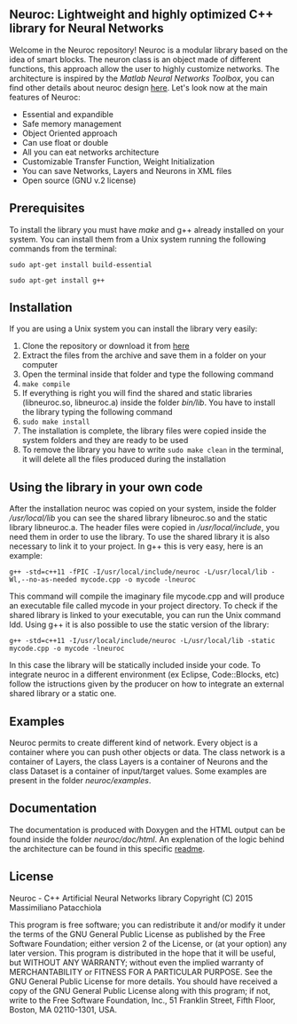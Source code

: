 
Neuroc: Lightweight and highly optimized C++ library for Neural Networks
--------------

Welcome in the Neuroc repository! Neuroc is a modular library based on the idea of smart blocks. The neuron class is an object made of different functions, this approach allow the user to highly customize networks. The architecture is inspired by the *Matlab Neural Networks Toolbox*, you can find other details about neuroc design [here](ARCHITECTURE.md). Let's look now at the main features of Neuroc:

- Essential and expandible
- Safe memory management
- Object Oriented approach
- Can use float or double
- All you can eat networks architecture
- Customizable Transfer Function, Weight Initialization 
- You can save Networks, Layers and Neurons in XML files
- Open source (GNU v.2 license)

Prerequisites
--------------

To install the library you must have *make* and g++ already installed on your system.
You can install them from a Unix system running the following commands from the terminal:

 `sudo apt-get install build-essential`

 `sudo apt-get install g++`


Installation
-------------

If you are using a Unix system you can install the library very easily:

1. Clone the repository or download it from [here](https://github.com/mpatacchiola/neuroc/archive/master.zip)
2. Extract the files from the archive and save them in a folder on your computer
3. Open the terminal inside that folder and type the following command
4. `make compile`
5. If everything is right you will find the shared and static libraries (libneuroc.so, libneuroc.a) inside the folder *bin/lib*. You have to install the library typing the following command
6. `sudo make install`
7. The installation is complete, the library files were copied inside the system folders and they are ready to be used
8. To remove the library you have to write `sudo make clean` in the terminal, it will delete all the files produced during the installation


Using the library in your own code
----------------------------------

After the installation neuroc was copied on your system, inside the folder */usr/local/lib* you can see the shared library libneuroc.so and the static library libneuroc.a. The header files were copied in */usr/local/include*, you need them in order to use the library.
To use the shared library it is also necessary to link it to your project. In g++ this is very easy, here is an example:

`g++ -std=c++11 -fPIC -I/usr/local/include/neuroc -L/usr/local/lib -Wl,--no-as-needed mycode.cpp -o mycode -lneuroc`

This command will compile the imaginary file mycode.cpp and will produce an executable file called mycode in your project directory.
To check if the shared library is linked to your executable, you can run the Unix command ldd.
Using g++ it is also possible to use the static version of the library:

`g++ -std=c++11 -I/usr/local/include/neuroc -L/usr/local/lib -static mycode.cpp -o mycode -lneuroc`

In this case the library will be statically included inside your code.
To integrate neuroc in a different environment (ex Eclipse, Code::Blocks, etc) follow the istructions given by the producer on how to integrate an external shared library or a static one.


Examples
---------

Neuroc permits to create different kind of network. Every object is a container where you can push other objects or data.
The class network is a container of Layers, the class Layers is a container of Neurons and the class Dataset is a container of input/target values. Some examples are present in the folder *neuroc/examples*.


Documentation
-------------

The documentation is produced with Doxygen and the HTML output can be found inside the folder *neuroc/doc/html*.
An explenation of the logic behind the architecture can be found in this specific [readme](ARCHITECTURE.md).


License
-------

Neuroc - C++ Artificial Neural Networks library
Copyright (C) 2015  Massimiliano Patacchiola

This program is free software; you can redistribute it and/or modify it under the terms of the GNU General Public License as published by the Free Software Foundation; either version 2 of the License, or (at your option) any later version.
This program is distributed in the hope that it will be useful, but WITHOUT ANY WARRANTY; without even the implied warranty of MERCHANTABILITY or FITNESS FOR A PARTICULAR PURPOSE.
See the GNU General Public License for more details. You should have received a copy of the GNU General Public License along with this program; if not, write to the Free Software Foundation, Inc., 51 Franklin Street, Fifth Floor, Boston, MA  02110-1301, USA.


